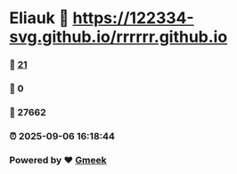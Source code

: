 # Eliauk :link: https://122334-svg.github.io/rrrrrr.github.io 
### :page_facing_up: [21](https://122334-svg.github.io/rrrrrr.github.io/tag.html) 
### :speech_balloon: 0 
### :hibiscus: 27662 
### :alarm_clock: 2025-09-06 16:18:44 
### Powered by :heart: [Gmeek](https://github.com/Meekdai/Gmeek)
